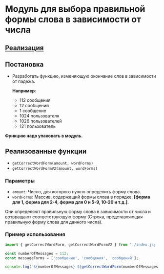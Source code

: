 # Модуль для выбора правильной формы слова в зависимости от числа

## [Реализация](./index.js)

## Постановка 
- Разработать функцию, изменяющую окончание слов в зависимости от падежа. 

  **Например**:
  - 112 сообщения
  - 12 сообщений
  - 1 сообщение
  - 1024 пользователя
  - 1026 пользователей
  - 121 пользователь
  
__Функцию надо упаковать в модуль.__

## Реализованные функции
- `getCorrectWordForm(amount, wordForms)`
- `getCorrectWordFormV2(amount, wordForms)`


### Параметры

- `amount`: Число, для которого нужно определить форму слова.
- `wordForms`: Массив, содержащий формы слова в порядке: 
__[форма для 1, форма для 2-4, форма для 0 и 5-9, 10-20 и т.д.].__

Они определяют правильную форму слова в зависимости от числа и возвращают соответствующую форму (Строка, представляющая правильную форму слова для данного числа).

### Пример использования

```javascript
import { getCorrectWordForm, getCorrectWordFormV2 } from './index.js;

const numberOfMessages = 112;
const messageForms = ['сообщение', 'сообщения', 'сообщений'];

console.log(`${numberOfMessages} ${getCorrectWordForm(numberOfMessages, messageForms)}`);
```